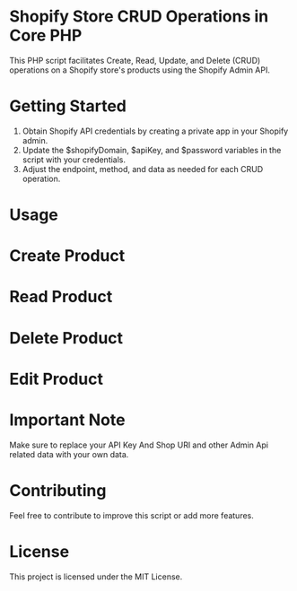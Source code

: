 # Shopify Store CRUD Operations in Core PHP

This PHP script facilitates Create, Read, Update, and Delete (CRUD) operations on a Shopify store's products using the Shopify Admin API.

# Getting Started
1. Obtain Shopify API credentials by creating a private app in your Shopify admin.
2. Update the $shopifyDomain, $apiKey, and $password variables in the script with your credentials.
3. Adjust the endpoint, method, and data as needed for each CRUD operation.

# Usage #
# Create Product 
# Read Product
# Delete Product
# Edit Product

# Important Note
Make sure to replace your API Key And Shop URl and other Admin Api related data with your own data. 

# Contributing
Feel free to contribute to improve this script or add more features.

# License
This project is licensed under the MIT License.


